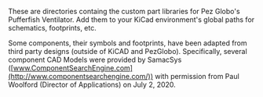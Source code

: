 These are directories containg the custom part libraries for Pez Globo's Pufferfish Ventilator. Add them to your KiCad environment's global paths for schematics, footprints, etc.

Some components, their symbols and footprints, have been adapted from third party designs (outside of KiCAD and PezGlobo). Specifically, several component CAD Models were provided by SamacSys ([www.ComponentSearchEngine.com](http://www.componentsearchengine.com/)) with permission from Paul Woolford (Director of Applications) on July 2, 2020.

